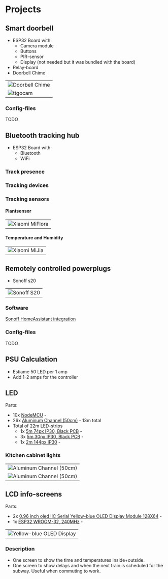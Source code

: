 # Projects

## Smart doorbell

- ESP32 Board with:
  - Camera module
  - Buttons
  - PIR-sensor
  - Display (not needed but it was bundled with the board)
- Relay-board
- Doorbell Chime

| |
|----|
| ![Doorbell Chime](images/doorbell_chime.jpg) |
| ![ttgocam](images/ttgocam_fisheye_lense.jpg) |

### Config-files
TODO

## Bluetooth tracking hub
- ESP32 Board with:
  - Bluetooth
  - WiFi

### Track presence

### Tracking devices

### Tracking sensors

#### Plantsensor
| |
|----|
| ![Xiaomi MiFlora](images/Xiaomi_MiFlora.jpg) |

#### Temperature and Humidity
| |
|----|
| ![Xiaomi MiJia](images/Xiaomi_MiJia.jpg) |

## Remotely controlled powerplugs

- Sonoff s20

| |
|--|
| ![Sonoff S20](images/sonoff_s20.jpg) |

### Software
[Sonoff HomeAssistant integration](https://github.com/AlexxIT/SonoffLAN/)

### Config-files
TODO

## PSU Calculation
- Estiame 50 LED per 1 amp
- Add 1-2 amps for the controller

## LED
Parts:
- 10x [NodeMCU](http://s.click.aliexpress.com/e/pI2wgExm) - 
- 26x [Aluminum Channel (50cm)](http://s.click.aliexpress.com/e/sHXT8lzI) - 13m total
- Total of 22m LED-strips
  - 1x [5m 74px IP30, Black PCB](http://s.click.aliexpress.com/e/Kceu4gks) - 
  - 3x [5m 30px IP30, Black PCB](http://s.click.aliexpress.com/e/Kceu4gks) - 
  - 1x [2m 144px IP30](http://s.click.aliexpress.com/e/Kceu4gks) - 

### Kitchen cabinet lights
| |
|--|
| ![Aluminum Channel (50cm)](images/Aluminum_Channel_50cm_part1.jpg) |
| ![Aluminum Channel (50cm)](images/Aluminum_Channel_50cm_part2.jpg) |

## LCD info-screens
Parts:
- 2x [0.96 inch oled IIC Serial Yellow-blue OLED Display Module 128X64](https://www.aliexpress.com/item/32896971385.html) - 
- 1x [ESP32 WROOM-32, 240MHz](https://m.aliexpress.com/item/32864722159.html) - 

| |
|--|
| ![Yellow-blue OLED Display](images/oled_yellow_blue.jpg) |

### Description
- One screen to show the time and temperatures inside+outside.
- One screen to show delays and when the next train is scheduled for the subway. Useful when commuting to work.
